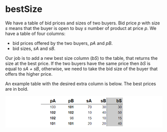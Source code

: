 # bestSize
We have a table of bid prices and sizes of two buyers. Bid price _p_ with size _s_ means that the buyer is open to buy _s_ number of product at price _p_. We have a table of four columns:

   * bid prices offered by the two buyers, _pA_ and _pB_.
   * bid sizes, _sA_ and _sB_.
   
Our job is to add a new best size column (_bS_) to the table, that returns the size at the best price. If the two buyers have the same price then _bS_ is equal to _sA + sB_, otherwise, we need to take the bid size of the buyer that offers the higher price.

An example table with the desired extra column is below. The best prices are in bold.

![Sample table](/example.png)

